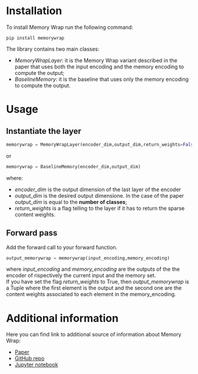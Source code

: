 # Installation
To install Memory Wrap run the following command:
```
pip install memorywrap
```

The library contains two main classes:
- *MemoryWrapLayer*: it is the Memory Wrap variant described in the paper that uses both the input encoding and the memory encoding to compute the output;
- *BaselineMemory*: it is the baseline that uses only the memory encoding to compute the output.

# Usage
## Instantiate the layer
```python
memorywrap = MemoryWrapLayer(encoder_dim,output_dim,return_weights=False)
```
or
```python
memorywrap = BaselineMemory(encoder_dim,output_dim)
```
where:
- *encoder_dim* is the output dimension of the last layer of the encoder 
- *output_dim* is the desired output dimensione. In the case of the paper *output_dim* is equal to the **number of classes**;
- *return_weights* is a flag telling to the layer if it has to return the sparse content weights.

## Forward pass
Add the forward call to your forward function.
```python
output_memorywrap = memorywrap(input_encoding,memory_encoding)
```
where *input_encoding* and *memory_encoding* are the outputs of the the encoder of rispectively the current input and the memory set. <br>
If you have set the flag *return_weights* to True, then *output_memorywrap* is a Tuple where the first element is the output and the second one are the content weights associated to each element in the memory_encoding.

# Additional information
Here you can find link to additional source of information about Memory Wrap:
- <a href="https://arxiv.org/abs/2106.01440">Paper</a>
- <a href="">GitHub repo</a>
- <a href="https://colab.research.google.com/drive/1OPjcpTH7X8EV1ev361iuhVzd2Jfp9kFA">Jupyter notebook</a>